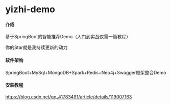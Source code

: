# yizhi-demo

#### 介绍
基于SpringBoot的智能推荐Demo（入门到实战仅需一篇教程）

你的Star就是我持续更新的动力

#### 软件架构
SpringBoot+MySql+MongoDB+Spark+Redis+Neo4j+Swagger框架整合Demo


#### 安装教程

https://blog.csdn.net/qq_41783491/article/details/119007163
